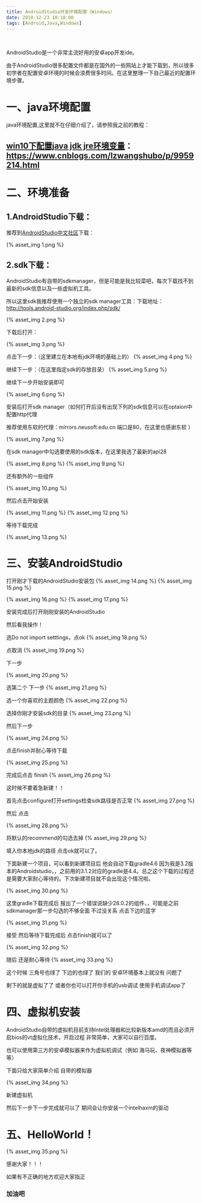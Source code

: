```yaml
---
title: AndroidStudio开发环境配置（Windows）
date: 2018-12-23 18:18:00  
tags: [Android,Java,Windows]
---
```

<br>
 

 

 

 

AndroidStudio是一个非常主流好用的安卓app开发ide。

由于AndroidStudio很多配置文件都是在国外的一些网站上才能下载到，所以很多初学者在配置安卓环境的时候会浪费很多时间。在这里整理一下自己最近的配置环境步骤。

# 一、java环境配置
java环境配置,这里就不在仔细介绍了，请参照我之前的教程：

## [win10下配置java jdk jre环境变量](https://www.cnblogs.com/lzwangshubo/p/9959214.html)：https://www.cnblogs.com/lzwangshubo/p/9959214.html

# 二、环境准备
## 1.AndroidStudio下载：
推荐到[AndroidStudio中文社区](http://www.android-studio.org/)下载：

{% asset_img 1.png %}

## 2.sdk下载：
AndroidStudio有自带的sdkmanager，但是可能是我比较菜吧，每次下载找不到最新的sdk信息以及一些虚拟机工具。

所以这里sdk我推荐使用一个独立的sdk manager工具：下载地址：http://tools.android-studio.org/index.php/sdk/

{% asset_img 2.png %}

下载后打开：

{% asset_img 3.png %}

 

 

 点击下一步：（这里建立在本地有jdk环境的基础上的）
{% asset_img 4.png %}


继续下一步：（在这里指定sdk的存放目录）
{% asset_img 5.png %}


继续下一步开始安装即可

{% asset_img 6.png %}

安装后打开sdk manager（如何打开后没有出现下列的sdk信息可以在optaion中配置http代理

  推荐使用东软的代理：mirrors.neusoft.edu.cn 端口是80，在这里也感谢东软 ）

{% asset_img 7.png %}

在sdk manager中勾选要使用的sdk版本，在这里我选了最新的api28


{% asset_img 8.png %}
{% asset_img 9.png %}

 

 

还有额外的一些组件

{% asset_img 10.png %}

 

 然后点击开始安装

{% asset_img 11.png %}
{% asset_img 12.png %}


等待下载完成

{% asset_img 13.png %}

 

 

# 三、安装AndroidStudio
打开刚才下载的AndroidStudio安装包
{% asset_img 14.png %}
{% asset_img 15.png %}

 {% asset_img 16.png %}
{% asset_img 17.png %}


 

 

安装完成后打开刚刚安装的AndroidStudio

然后看我操作！

选Do not import setttings，点ok
{% asset_img 18.png %}


 点取消
{% asset_img 19.png %}


下一步

{% asset_img 20.png %}

 

 选第二个 下一步
{% asset_img 21.png %}


 

选一个你喜欢的主题颜色
{% asset_img 22.png %}


 选择你刚才安装sdk的目录
{% asset_img 23.png %}
 

然后下一步

 
{% asset_img 24.png %}
 

 点击finish并耐心等待下载

{% asset_img 25.png %}

完成后点击 finish
{% asset_img 26.png %}


这时候不要着急新建！！

 首先点击configure打开settings检查sdk路径是否正常
{% asset_img 27.png %}


 

然后 点击


{% asset_img 28.png %}
 

将默认的recommend的勾选去掉
{% asset_img 29.png %}


填入你本地jdk的路径 点击ok就可以了。

下面新建一个项目，可以看到新建项目后 他会自动下载gradle4.6   因为我是3.2版本的Androidstudio，，之前用的3.1.2对应的gradle是4.4。总之这个下载的过程还是需要大家耐心等待的。下次新建项目就不会出现这个情况啦。

{% asset_img 30.png %}

 这里gradle下载完成后  报出了一个错误说缺少28.0.2的组件，，可能是之前sdkmanager那一步勾选的不够全面 不过没关系 点击下边的蓝字

 {% asset_img 31.png %}

接受 然后等待下载完成后 点击finish就可以了 

{% asset_img 32.png %}

 

随后  还是耐心等待
{% asset_img 33.png %}


这个时候  三角号也绿了 下边的也绿了 我们的 安卓环境基本上就没有 问题了  

剩下的就是虚拟了了  或者你也可以打开你手机的usb调试  使用手机调试app了

# 四、虚拟机安装
AndroidStudio自带的虚拟机目前支持Intel处理器和比较新版本amd的而且必须开启bios的vt虚拟化技术，开启过程 非常简单，大家可以自行百度。

也可以使用第三方的安卓模拟器来作为虚拟机调试（例如  海马玩、夜神模拟器等等）

下面只给大家简单介绍 自带的模拟器

{% asset_img 34.png %}

新建虚拟机

然后下一步下一步完成就可以了  期间会让你安装一个intelhaxm的驱动

# 五、HelloWorld！

{% asset_img 35.png %}
 

 

 

感谢大家！！！

如果有不正确的地方欢迎大家指正



### 加油吧 
